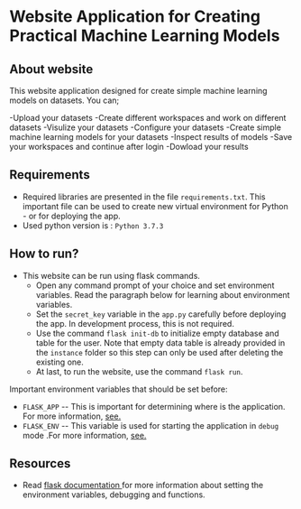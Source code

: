 # Website Application for Creating Practical Machine Learning Models

## About website
This website application designed for create simple machine learning models on datasets. You can;

-Upload your datasets
-Create different workspaces and work on different datasets
-Visulize your datasets
-Configure your datasets
-Create simple machine learning models for your datasets
-Inspect results of models
-Save your workspaces and continue after login
-Dowload your results

## Requirements
- Required libraries are presented in the file `requirements.txt`. This important file can be used to create new virtual environment for Python - or for deploying the app.
- Used python version is : `Python 3.7.3`
## How to run?
- This website can be run using flask commands. 
  - Open any command prompt of your choice and set environment variables. Read the paragraph below for learning about environment variables.
  - Set the `secret_key` variable in the `app.py` carefully before deploying the app. In development process, this is not required.
  - Use the command `flask init-db` to initialize empty database and table for the user. Note that empty data table is already provided in the `instance` folder so this step can only be used after deleting the existing one.
  - At last, to run the website, use the command `flask run`. 

Important environment variables that should be set before:
- `FLASK_APP` -- This is important for determining where is the application. For more information, <a href=https://flask.palletsprojects.com/en/2.0.x/cli/> see. </a>
- `FLASK_ENV` -- This variable is used for starting the application in `debug` mode .For more information, <a href=https://flask.palletsprojects.com/en/2.0.x/config/> see. </a>

## Resources
- Read <a href = https://flask.palletsprojects.com/en/2.0.x/> flask documentation </a> for more information about setting the environment variables, debugging and functions.
